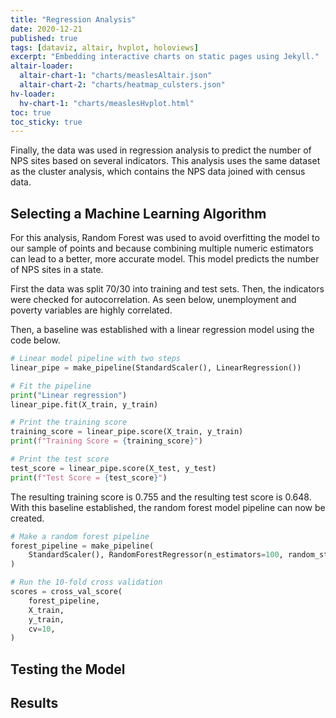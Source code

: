 ```yaml
---
title: "Regression Analysis"
date: 2020-12-21
published: true
tags: [dataviz, altair, hvplot, holoviews]
excerpt: "Embedding interactive charts on static pages using Jekyll."
altair-loader:
  altair-chart-1: "charts/measlesAltair.json"
  altair-chart-2: "charts/heatmap_culsters.json"
hv-loader:
  hv-chart-1: "charts/measlesHvplot.html"
toc: true
toc_sticky: true
---
```


Finally, the data was used in regression analysis to predict the number of NPS sites based on
several indicators. This analysis uses the same dataset as the cluster analysis, which contains the
NPS data joined with census data.

## Selecting a Machine Learning Algorithm

For this analysis, Random Forest was used to avoid overfitting the model to our sample of points and
because combining multiple numeric estimators can lead to a better, more accurate model. This model predicts
the number of NPS sites in a state.


First the data was split 70/30 into training and test sets. Then, the indicators were checked for autocorrelation.
As seen below, unemployment and poverty variables are highly correlated.

<div id="altair-chart-2"></div>

Then, a baseline was established with a linear regression model using the code below.

```python
# Linear model pipeline with two steps
linear_pipe = make_pipeline(StandardScaler(), LinearRegression())

# Fit the pipeline
print("Linear regression")
linear_pipe.fit(X_train, y_train)

# Print the training score
training_score = linear_pipe.score(X_train, y_train)
print(f"Training Score = {training_score}")

# Print the test score
test_score = linear_pipe.score(X_test, y_test)
print(f"Test Score = {test_score}")
```

The resulting training score is 0.755 and the resulting test score is 0.648. With this baseline
established, the random forest model pipeline can now be created.

```python
# Make a random forest pipeline
forest_pipeline = make_pipeline(
    StandardScaler(), RandomForestRegressor(n_estimators=100, random_state=42)
)

# Run the 10-fold cross validation
scores = cross_val_score(
    forest_pipeline,
    X_train,
    y_train,
    cv=10,
)
```

## Testing the Model



## Results
